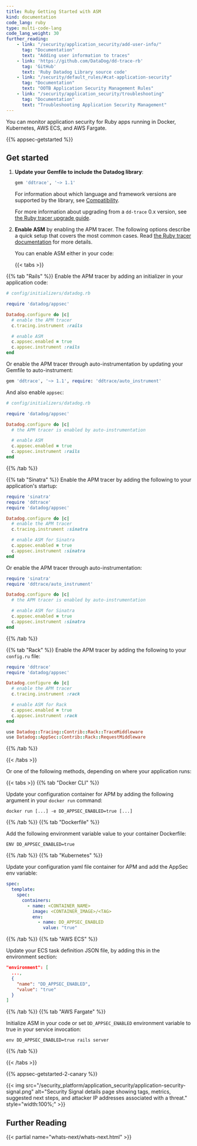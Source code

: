 ```yaml
---
title: Ruby Getting Started with ASM
kind: documentation
code_lang: ruby
type: multi-code-lang
code_lang_weight: 30
further_reading:
    - link: "/security/application_security/add-user-info/"
      tag: "Documentation"
      text: "Adding user information to traces"
    - link: 'https://github.com/DataDog/dd-trace-rb'
      tag: 'GitHub'
      text: 'Ruby Datadog Library source code'
    - link: "/security/default_rules/#cat-application-security"
      tag: "Documentation"
      text: "OOTB Application Security Management Rules"
    - link: "/security/application_security/troubleshooting"
      tag: "Documentation"
      text: "Troubleshooting Application Security Management"
---
```


You can monitor application security for Ruby apps running in Docker, Kubernetes, AWS ECS, and AWS Fargate.

{{% appsec-getstarted %}}

## Get started

1. **Update your Gemfile to include the Datadog library**:

   ```ruby
   gem 'ddtrace', '~> 1.1'
   ```

   For information about which language and framework versions are supported by the library, see [Compatibility][1].

   For more information about upgrading from a `dd-trace` 0.x version, see [the Ruby tracer upgrade guide][2].

2. **Enable ASM** by enabling the APM tracer. The following options describe a quick setup that covers the most common cases. Read [the Ruby tracer documentation][3] for more details.

   You can enable ASM either in your code:

   {{< tabs >}}

{{% tab "Rails" %}}
   Enable the APM tracer by adding an initializer in your application code:

   ```ruby
   # config/initializers/datadog.rb

   require 'datadog/appsec'

   Datadog.configure do |c|
     # enable the APM tracer
     c.tracing.instrument :rails

     # enable ASM
     c.appsec.enabled = true
     c.appsec.instrument :rails
   end
   ```

   Or enable the APM tracer through auto-instrumentation by updating your Gemfile to auto-instrument:

   ```ruby
   gem 'ddtrace', '~> 1.1', require: 'ddtrace/auto_instrument'
   ```

   And also enable `appsec`:

   ```ruby
   # config/initializers/datadog.rb

   require 'datadog/appsec'

   Datadog.configure do |c|
     # the APM tracer is enabled by auto-instrumentation

     # enable ASM
     c.appsec.enabled = true
     c.appsec.instrument :rails
   end
   ```

{{% /tab %}}

{{% tab "Sinatra" %}}
   Enable the APM tracer by adding the following to your application's startup:

   ```ruby
   require 'sinatra'
   require 'ddtrace'
   require 'datadog/appsec'

   Datadog.configure do |c|
     # enable the APM tracer
     c.tracing.instrument :sinatra

     # enable ASM for Sinatra
     c.appsec.enabled = true
     c.appsec.instrument :sinatra
   end
   ```

   Or enable the APM tracer through auto-instrumentation:

   ```ruby
   require 'sinatra'
   require 'ddtrace/auto_instrument'

   Datadog.configure do |c|
     # the APM tracer is enabled by auto-instrumentation

     # enable ASM for Sinatra
     c.appsec.enabled = true
     c.appsec.instrument :sinatra
   end
   ```
{{% /tab %}}

{{% tab "Rack" %}}
   Enable the APM tracer by adding the following to your `config.ru` file:

   ```ruby
   require 'ddtrace'
   require 'datadog/appsec'

   Datadog.configure do |c|
     # enable the APM tracer
     c.tracing.instrument :rack

     # enable ASM for Rack
     c.appsec.enabled = true
     c.appsec.instrument :rack
   end

   use Datadog::Tracing::Contrib::Rack::TraceMiddleware
   use Datadog::AppSec::Contrib::Rack::RequestMiddleware
   ```
{{% /tab %}}

{{< /tabs >}}

   Or one of the following methods, depending on where your application runs:

   {{< tabs >}}
{{% tab "Docker CLI" %}}

Update your configuration container for APM by adding the following argument in your `docker run` command:

```shell
docker run [...] -e DD_APPSEC_ENABLED=true [...]
```

{{% /tab %}}
{{% tab "Dockerfile" %}}

Add the following environment variable value to your container Dockerfile:

```shell
ENV DD_APPSEC_ENABLED=true
```

{{% /tab %}}
{{% tab "Kubernetes" %}}

Update your configuration yaml file container for APM and add the AppSec env variable:

```yaml
spec:
  template:
    spec:
      containers:
        - name: <CONTAINER_NAME>
          image: <CONTAINER_IMAGE>/<TAG>
          env:
            - name: DD_APPSEC_ENABLED
              value: "true"
```

{{% /tab %}}
{{% tab "AWS ECS" %}}

Update your ECS task definition JSON file, by adding this in the environment section:

```json
"environment": [
  ...,
  {
    "name": "DD_APPSEC_ENABLED",
    "value": "true"
  }
]
```

{{% /tab %}}
{{% tab "AWS Fargate" %}}

Initialize ASM in your code or set `DD_APPSEC_ENABLED` environment variable to true in your service invocation:
```shell
env DD_APPSEC_ENABLED=true rails server
```

{{% /tab %}}

{{< /tabs >}}

{{% appsec-getstarted-2-canary %}}

{{< img src="/security_platform/application_security/application-security-signal.png" alt="Security Signal details page showing tags, metrics, suggested next steps, and attacker IP addresses associated with a threat." style="width:100%;" >}}

## Further Reading

{{< partial name="whats-next/whats-next.html" >}}

[1]: /security/application_security/setup_and_configure/?code-lang=ruby#compatibility
[2]: https://github.com/DataDog/dd-trace-rb/blob/master/docs/UpgradeGuide.md#from-0x-to-10
[3]: /tracing/trace_collection/dd_libraries/ruby/
